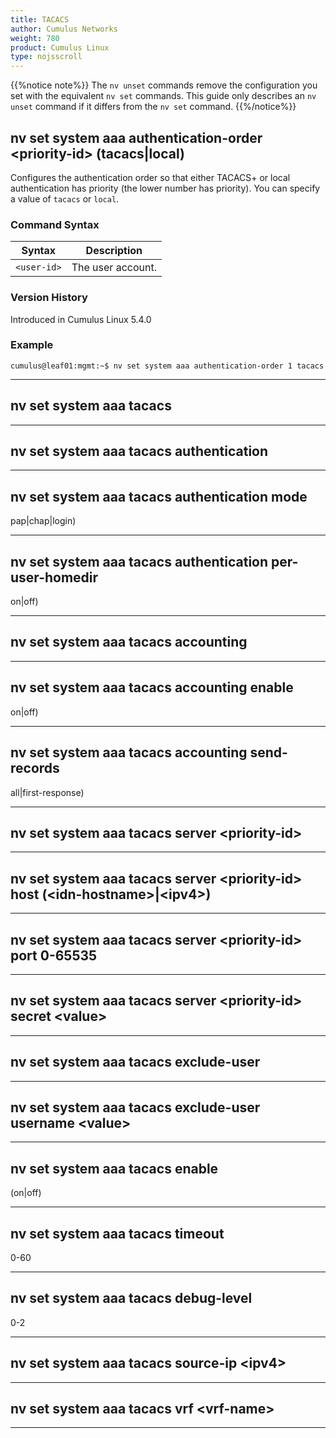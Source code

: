 ```yaml
---
title: TACACS
author: Cumulus Networks
weight: 780
product: Cumulus Linux
type: nojsscroll
---
```

{{%notice note%}}
The `nv unset` commands remove the configuration you set with the equivalent `nv set` commands. This guide only describes an `nv unset` command if it differs from the `nv set` command.
{{%/notice%}}

## nv set system aaa authentication-order \<priority-id\> (tacacs|local)

Configures the authentication order so that either TACACS+ or local authentication has priority (the lower number has priority). You can specify a value of `tacacs` or `local`.

### Command Syntax

| Syntax |  Description   |
| --------- | -------------- |
| `<user-id>`  |  The user account. |

### Version History

Introduced in Cumulus Linux 5.4.0

### Example

```
cumulus@leaf01:mgmt:~$ nv set system aaa authentication-order 1 tacacs
```

- - -

## nv set system aaa tacacs

- - -

## nv set system aaa tacacs authentication

- - -

## nv set system aaa tacacs authentication mode

pap|chap|login)

- - -

## nv set system aaa tacacs authentication per-user-homedir

on|off)

- - -

## nv set system aaa tacacs accounting

- - -

## nv set system aaa tacacs accounting enable

on|off)

- - -

## nv set system aaa tacacs accounting send-records

all|first-response)

- - -

## nv set system aaa tacacs server \<priority-id\>

- - -

## nv set system aaa tacacs server \<priority-id\> host (<idn-hostname\>|<ipv4\>)

- - -

## nv set system aaa tacacs server \<priority-id\> port 0-65535

- - -

## nv set system aaa tacacs server \<priority-id\> secret \<value\>

- - -

## nv set system aaa tacacs exclude-user

- - -

## nv set system aaa tacacs exclude-user username \<value\>

- - -

## nv set system aaa tacacs enable 

(on|off)

- - -

## nv set system aaa tacacs timeout

0-60

- - -

## nv set system aaa tacacs debug-level

0-2

- - -

## nv set system aaa tacacs source-ip \<ipv4\>

- - -

## nv set system aaa tacacs vrf \<vrf-name\>

- - -
